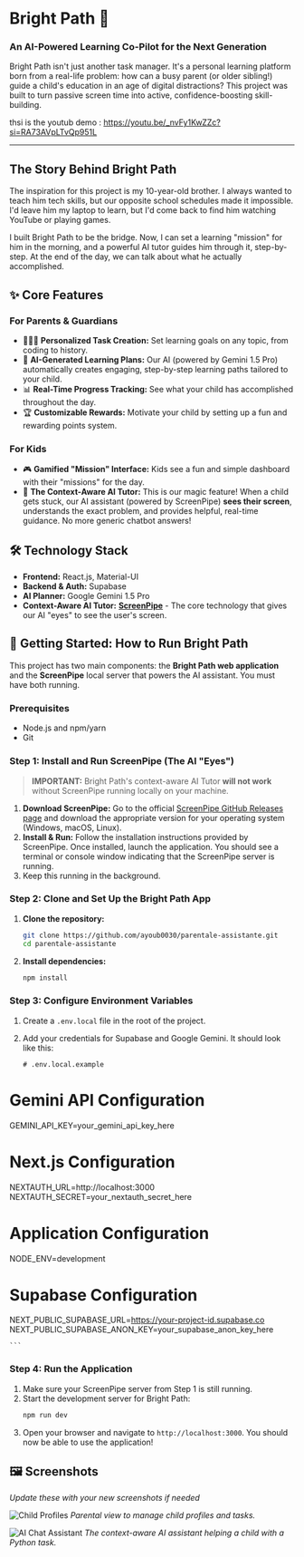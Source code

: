 # Bright Path 🚀

### An AI-Powered Learning Co-Pilot for the Next Generation

Bright Path isn't just another task manager. It's a personal learning platform born from a real-life problem: how can a busy parent (or older sibling!) guide a child's education in an age of digital distractions? This project was built to turn passive screen time into active, confidence-boosting skill-building.

thsi is the youtub demo : https://youtu.be/_nvFy1KwZZc?si=RA73AVpLTvQp951L

---

## The Story Behind Bright Path

The inspiration for this project is my 10-year-old brother. I always wanted to teach him tech skills, but our opposite school schedules made it impossible. I'd leave him my laptop to learn, but I'd come back to find him watching YouTube or playing games.

I built Bright Path to be the bridge. Now, I can set a learning "mission" for him in the morning, and a powerful AI tutor guides him through it, step-by-step. At the end of the day, we can talk about what he actually accomplished.

## ✨ Core Features

### For Parents & Guardians
*   👨‍👩‍👧 **Personalized Task Creation:** Set learning goals on any topic, from coding to history.
*   🧠 **AI-Generated Learning Plans:** Our AI (powered by Gemini 1.5 Pro) automatically creates engaging, step-by-step learning paths tailored to your child.
*   📊 **Real-Time Progress Tracking:** See what your child has accomplished throughout the day.
*   🏆 **Customizable Rewards:** Motivate your child by setting up a fun and rewarding points system.

### For Kids
*   🎮 **Gamified "Mission" Interface:** Kids see a fun and simple dashboard with their "missions" for the day.
*   🤖 **The Context-Aware AI Tutor:** This is our magic feature! When a child gets stuck, our AI assistant (powered by ScreenPipe) **sees their screen**, understands the exact problem, and provides helpful, real-time guidance. No more generic chatbot answers!

## 🛠️ Technology Stack

*   **Frontend:** React.js, Material-UI
*   **Backend & Auth:** Supabase
*   **AI Planner:** Google Gemini 1.5 Pro
*   **Context-Aware AI Tutor:** [**ScreenPipe**](https://github.com/emil-ernerfeldt/screenpipe) - The core technology that gives our AI "eyes" to see the user's screen.

## 🚀 Getting Started: How to Run Bright Path

This project has two main components: the **Bright Path web application** and the **ScreenPipe** local server that powers the AI assistant. You must have both running.

### Prerequisites
*   Node.js and npm/yarn
*   Git

### Step 1: Install and Run ScreenPipe (The AI "Eyes")

> **IMPORTANT:** Bright Path's context-aware AI Tutor **will not work** without ScreenPipe running locally on your machine.

1.  **Download ScreenPipe:** Go to the official [ScreenPipe GitHub Releases page](https://github.com/emil-ernerfeldt/screenpipe/releases) and download the appropriate version for your operating system (Windows, macOS, Linux).
2.  **Install & Run:** Follow the installation instructions provided by ScreenPipe. Once installed, launch the application. You should see a terminal or console window indicating that the ScreenPipe server is running.
3.  Keep this running in the background.

### Step 2: Clone and Set Up the Bright Path App

1.  **Clone the repository:**
    ```bash
    git clone https://github.com/ayoub0030/parentale-assistante.git
    cd parentale-assistante
    ```

2.  **Install dependencies:**
    ```bash
    npm install
    ```

### Step 3: Configure Environment Variables

1.  Create a `.env.local` file in the root of the project.
2.  Add your credentials for Supabase and Google Gemini. It should look like this:

    ```env
    # .env.local.example

# Gemini API Configuration
GEMINI_API_KEY=your_gemini_api_key_here

# Next.js Configuration
NEXTAUTH_URL=http://localhost:3000
NEXTAUTH_SECRET=your_nextauth_secret_here

# Application Configuration
NODE_ENV=development

# Supabase Configuration
NEXT_PUBLIC_SUPABASE_URL=https://your-project-id.supabase.co
NEXT_PUBLIC_SUPABASE_ANON_KEY=your_supabase_anon_key_here

    ```

### Step 4: Run the Application

1.  Make sure your ScreenPipe server from Step 1 is still running.
2.  Start the development server for Bright Path:
    ```bash
    npm run dev
    ```
3.  Open your browser and navigate to `http://localhost:3000`. You should now be able to use the application!

## 🖼️ Screenshots

_Update these with your new screenshots if needed_

![Child Profiles](<link-to-your-screenshot-1.png>)
_Parental view to manage child profiles and tasks._

![AI Chat Assistant](<link-to-your-screenshot-2.png>)
_The context-aware AI assistant helping a child with a Python task._

